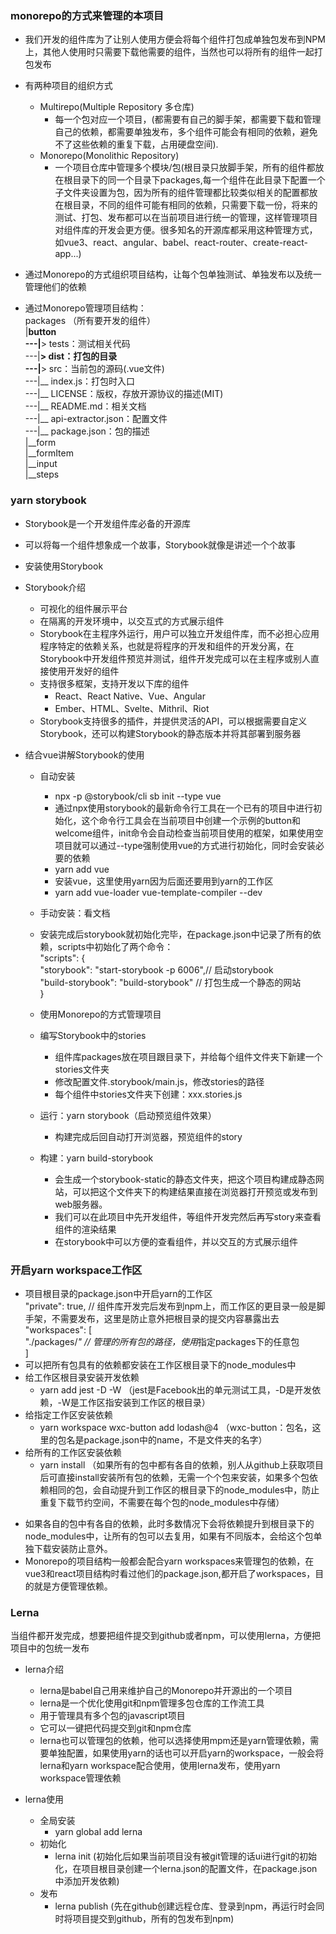 ### monorepo的方式来管理的本项目
* 我们开发的组件库为了让别人使用方便会将每个组件打包成单独包发布到NPM上，其他人使用时只需要下载他需要的组件，当然也可以将所有的组件一起打包发布
* 有两种项目的组织方式
  - Multirepo(Multiple Repository 多仓库)
    * 每一个包对应一个项目，(都需要有自己的脚手架，都需要下载和管理自己的依赖，都需要单独发布，多个组件可能会有相同的依赖，避免不了这些依赖的重复下载，占用硬盘空间).
  - Monorepo(Monolithic Repository)
    * 一个项目仓库中管理多个模块/包(根目录只放脚手架，所有的组件都放在根目录下的同一个目录下packages,每一个组件在此目录下配置一个子文件夹设置为包，因为所有的组件管理都比较类似相关的配置都放在根目录，不同的组件可能有相同的依赖，只需要下载一份，将来的测试、打包、发布都可以在当前项目进行统一的管理，这样管理项目对组件库的开发会更方便。很多知名的开源库都采用这种管理方式，如vue3、react、angular、babel、react-router、create-react-app...)

* 通过Monorepo的方式组织项目结构，让每个包单独测试、单独发布以及统一管理他们的依赖
* 通过Monorepo管理项目结构：    
    packages （所有要开发的组件）       
    |__button       
    ---|__> tests：测试相关代码                        
    ---|__> dist：打包的目录                             
    ---|__> src：当前包的源码(.vue文件)                      
    ---|__ index.js：打包时入口                            
    ---|__ LICENSE：版权，存放开源协议的描述(MIT)       
    ---|__ README.md：相关文档             
    ---|__ api-extractor.json：配置文件          
    ---|__ package.json：包的描述           
    |__form           
    |__formItem         
    |__input         
    |__steps        



### yarn storybook
* Storybook是一个开发组件库必备的开源库
* 可以将每一个组件想象成一个故事，Storybook就像是讲述一个个故事
* 安装使用Storybook

* Storybook介绍
  - 可视化的组件展示平台
  - 在隔离的开发环境中，以交互式的方式展示组件
  - Storybook在主程序外运行，用户可以独立开发组件库，而不必担心应用程序特定的依赖关系，也就是将程序的开发和组件的开发分离，在Storybook中开发组件预览并测试，组件开发完成可以在主程序或别人直接使用开发好的组件
  - 支持很多框架，支持开发以下库的组件
      * React、React Native、Vue、Angular
      * Ember、HTML、Svelte、Mithril、Riot
  - Storybook支持很多的插件，并提供灵活的API，可以根据需要自定义Storybook，还可以构建Storybook的静态版本并将其部署到服务器

* 结合vue讲解Storybook的使用
  - 自动安装
      * npx -p @storybook/cli sb init --type vue
      * 通过npx使用storybook的最新命令行工具在一个已有的项目中进行初始化，这个命令行工具会在当前项目中创建一个示例的button和welcome组件，init命令会自动检查当前项目使用的框架，如果使用空项目就可以通过--type强制使用vue的方式进行初始化，同时会安装必要的依赖
      * yarn add vue
      * 安装vue，这里使用yarn因为后面还要用到yarn的工作区
      * yarn add vue-loader vue-template-compiler --dev
  - 手动安装：看文档

  - 安装完成后storybook就初始化完毕，在package.json中记录了所有的依赖，scripts中初始化了两个命令：            
      "scripts": {          
        "storybook": "start-storybook -p 6006",// 启动storybook            
        "build-storybook": "build-storybook" // 打包生成一个静态的网站              
      }            
  - 使用Monorepo的方式管理项目
  - 编写Storybook中的stories
      * 组件库packages放在项目跟目录下，并给每个组件文件夹下新建一个stories文件夹
      * 修改配置文件.storybook/main.js，修改stories的路径
      * 每个组件中stories文件夹下创建：xxx.stories.js
  - 运行：yarn storybook（启动预览组件效果）
      * 构建完成后回自动打开浏览器，预览组件的story
  - 构建：yarn build-storybook
      * 会生成一个storybook-static的静态文件夹，把这个项目构建成静态网站，可以把这个文件夹下的构建结果直接在浏览器打开预览或发布到web服务器。
      * 我们可以在此项目中先开发组件，等组件开发完然后再写story来查看组件的渲染结果
      * 在storybook中可以方便的查看组件，并以交互的方式展示组件



### 开启yarn workspace工作区
  - 项目根目录的package.json中开启yarn的工作区          
    "private": true, // 组件库开发完后发布到npm上，而工作区的更目录一般是脚手架，不需要发布，这里是防止意外把根目录的提交内容暴露出去               
    "workspaces":  [         
      "./packages/*"  // 管理的所有包的路径，使用*指定packages下的任意包           
    ]             
  - 可以把所有包具有的依赖都安装在工作区根目录下的node_modules中
  - 给工作区根目录安装开发依赖
      * yarn add jest -D -W （jest是Facebook出的单元测试工具，-D是开发依赖，-W是工作区指安装到工作区的根目录）
  - 给指定工作区安装依赖
      * yarn workspace wxc-button add lodash@4 （wxc-button：包名，这里的包名是package.json中的name，不是文件夹的名字）
  - 给所有的工作区安装依赖
      * yarn install （如果所有的包中都有各自的依赖，别人从github上获取项目后可直接install安装所有包的依赖，无需一个个包来安装，如果多个包依赖相同的包，会自动提升到工作区的根目录下的node_modules中，防止重复下载节约空间，不需要在每个包的node_modules中存储）

  * 如果各自的包中有各自的依赖，此时多数情况下会将依赖提升到根目录下的node_modules中，让所有的包可以去复用，如果有不同版本，会给这个包单独下载安装防止意外。
  * Monorepo的项目结构一般都会配合yarn workspaces来管理包的依赖，在vue3和react项目结构时看过他们的package.json,都开启了workspaces，目的就是方便管理依赖。




### Lerna
  当组件都开发完成，想要把组件提交到github或者npm，可以使用lerna，方便把项目中的包统一发布
  * lerna介绍
      - lerna是babel自己用来维护自己的Monorepo并开源出的一个项目
      - lerna是一个优化使用git和npm管理多包仓库的工作流工具
      - 用于管理具有多个包的javascript项目
      - 它可以一键把代码提交到git和npm仓库
      - lerna也可以管理包的依赖，他可以选择使用mpm还是yarn管理依赖，需要单独配置，如果使用yarn的话也可以开启yarn的workspace，一般会将lerna和yarn workspace配合使用，使用lerna发布，使用yarn workspace管理依赖
  
  * lerna使用
      - 全局安装
          * yarn global add lerna
      - 初始化
          * lerna init (初始化后如果当前项目没有被git管理的话ui进行git的初始化，在项目根目录创建一个lerna.json的配置文件，在package.json中添加开发依赖)
      - 发布
          * lerna publish (先在github创建远程仓库、登录到npm，再运行时会同时将项目提交到github，所有的包发布到npm)